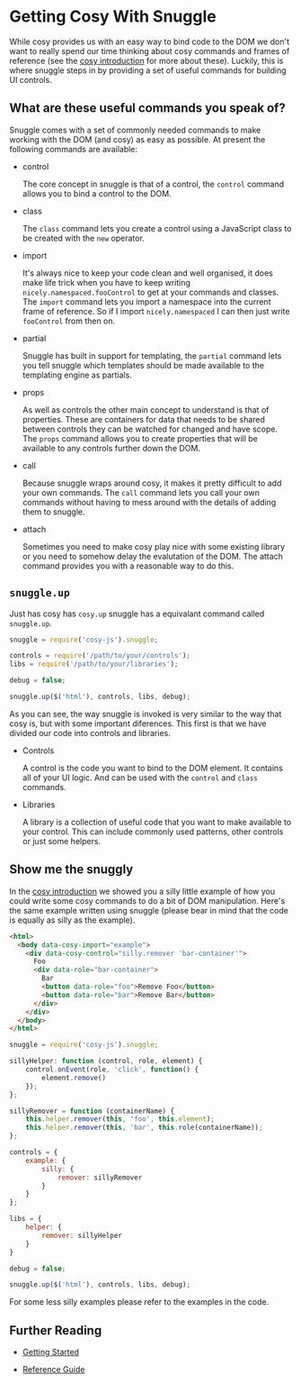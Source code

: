 Getting Cosy With Snuggle
=========================

While cosy provides us with an easy way to bind code to the DOM we don't want
to really spend our time thinking about cosy commands and frames of reference
(see the [cosy introduction](../cosy/index.md) for more about these).  Luckily,
this is where snuggle steps in by providing a set of useful commands for
building UI controls.

What are these useful commands you speak of?
--------------------------------------------

Snuggle comes with a set of commonly needed commands to make working with the
DOM (and cosy) as easy as possible.  At present the following commands are
available:

 * control

    The core concept in snuggle is that of a control, the `control` command
    allows you to bind a control to the DOM.

 * class

    The `class` command lets you create a control using a JavaScript class
    to be created with the `new` operator.

 * import

    It's always nice to keep your code clean and well organised, it does make
    life trick when you have to keep writing `nicely.namespaced.fooControl` to get
    at your commands and classes.  The `import` command lets you import a
    namespace into the current frame of reference.  So if I import
    `nicely.namespaced` I can then just write `fooControl` from then on.

 * partial

    Snuggle has built in support for templating, the `partial` command lets you
    tell snuggle which templates should be made available to the templating
    engine as partials.

 * props

    As well as controls the other main concept to understand is that of
    properties.  These are containers for data that needs to be shared between
    controls they can be watched for changed and have scope. The `props`
    command allows you to create properties that will be available to any
    controls further down the DOM.

 * call

    Because snuggle wraps around cosy, it makes it pretty difficult to add your
    own commands.  The `call` command lets you call your own commands without
    having to mess around with the details of adding them to snuggle.

 * attach

    Sometimes you need to make cosy play nice with some existing library or you
    need to somehow delay the evalutation of the DOM.  The attach command
    provides you with a reasonable way to do this.

`snuggle.up`
------------

Just has cosy has `cosy.up` snuggle has a equivalant command called
`snuggle.up`.

```js
snuggle = require('cosy-js').snuggle;

controls = require('/path/to/your/controls');
libs = require('/path/to/your/libraries');

debug = false;

snuggle.up($('html'), controls, libs, debug);
```

As you can see, the way snuggle is invoked is very similar to the way that cosy
is, but with some important diferences.  This first is that we have divided our
code into controls and libraries.

 * Controls

    A control is the code you want to bind to the DOM element. It contains all
    of your UI logic. And can be used with the `control` and `class` commands.

 * Libraries

    A library is a collection of useful code that you want to make available to
    your control.  This can include commonly used patterns, other controls or
    just some helpers.

Show me the snuggly
-------------------

In the [cosy introduction](../cosy/index.md) we showed you a silly little
example of how you could write some cosy commands to do a bit of DOM
manipulation.  Here's the same example written using snuggle (please bear in
mind that the code is equally as silly as the example).

```html
<html>
  <body data-cosy-import="example">
    <div data-cosy-control="silly.remover 'bar-container'">
      Foo
      <div data-role="bar-container">
        Bar
        <button data-role="foo">Remove Foo</button>
        <button data-role="bar">Remove Bar</button>
      </div>
    </div>
  </body>
</html>
```


```js
snuggle = require('cosy-js').snuggle;

sillyHelper: function (control, role, element) {
    control.onEvent(role, 'click', function() {
        element.remove()
    });
};

sillyRemover = function (containerName) {
    this.helper.remover(this, 'foo', this.element);
    this.helper.remover(this, 'bar', this.role(containerName));
};

controls = {
    example: {
        silly: {
            remover: sillyRemover
        }
    }
};

libs = {
    helper: {
        remover: sillyHelper
    }
}

debug = false;

snuggle.up($('html'), controls, libs, debug);
```

For some less silly examples please refer to the examples in the code.

## Further Reading ###

 - [Getting Started](./getting-started/index.md)

 - [Reference Guide](./reference/index.md)
